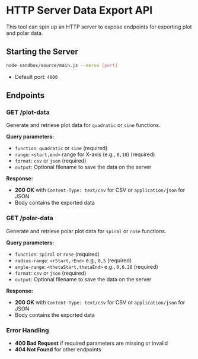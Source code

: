 # HTTP Server Data Export API

This tool can spin up an HTTP server to expose endpoints for exporting plot and polar data.

## Starting the Server

```bash
node sandbox/source/main.js --serve [port]
```

- Default port: `4000`

## Endpoints

### GET /plot-data

Generate and retrieve plot data for `quadratic` or `sine` functions.

**Query parameters:**

- `function`: `quadratic` or `sine` (required)
- `range`: `<start,end>` range for X-axis (e.g., `0,10`) (required)
- `format`: `csv` or `json` (required)
- `output`: Optional filename to save the data on the server

**Response:**

- **200 OK** with `Content-Type: text/csv` for CSV or `application/json` for JSON
- Body contains the exported data

### GET /polar-data

Generate and retrieve polar plot data for `spiral` or `rose` functions.

**Query parameters:**

- `function`: `spiral` or `rose` (required)
- `radius-range`: `<rStart,rEnd>` e.g., `0,5` (required)
- `angle-range`: `<thetaStart,thetaEnd>` e.g., `0,6.28` (required)
- `format`: `csv` or `json` (required)
- `output`: Optional filename to save the data on the server

**Response:**

- **200 OK** with `Content-Type: text/csv` for CSV or `application/json` for JSON
- Body contains the exported data

### Error Handling

- **400 Bad Request** if required parameters are missing or invalid
- **404 Not Found** for other endpoints